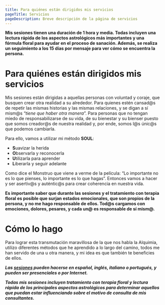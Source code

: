 ```yaml
---
title: Para quiénes están dirigidos mis servicios
pageTitle: Servicios
pageDescription: Breve descripción de la página de servicios
---
```


**Mis sesiones tienen una duración de 1 hora y media. Todas incluyen una lectura rápida de los aspectos astrológicos más importantes y una fórmula floral para ayudar en el proceso de sanación. Además, se realiza un seguimiento a los 15 días por mensaje para ver cómo se encuentra la persona.**

# Para quiénes están dirigidos mis servicios

Mis sesiones están dirigidas a aquellas personas con voluntad y coraje, que busquen crear otra realidad a su alrededor. Para quienes estén cansad@s de repetir las mismas historias y las mismas relaciones, y se digan a sí mism@s “*tiene que haber otra manera*”. Para personas que no tengan miedo de responsabilizarse de su vida, de su bienestar y su bienser puesto que somos creador@s de nuestra realidad y, por ende, somos l@s únic@s que podemos cambiarla.


Para ello, vamos a utilizar mi método **SOUL**:

- **S**uavizar la herida
- **O**bservarla y reconocerla
- **U**tilizarla para aprender
- **L**iberarla y seguir adelante

Como dice el Monstruo que viene a verme de la película: “Lo importante no es lo que pienses, lo importante es lo que hagas”. Entonces vamos a hacer y ser asertiv@s y auténtic@s para crear coherencia en nuestra vida.

**Es importante saber que durante las sesiones y el tratamiento con terapia floral es posible que surjan estados emocionales, que son propios de la persona, y no me hago responsable de ellos. Tod@s cargamos con emociones, dolores, pesares, y cada un@ es responsable de sí mism@.**


# Cómo lo hago


Para lograr esta transmutación maravillosa de la que nos habla la Alquimia, utilizo diferentes métodos que he aprendido a lo largo del camino, todos me han servido de una u otra manera, y mi idea es que también te beneficies de ellos. 

***Las [sesiones](/contacto) pueden hacerse en español, inglés, italiano o portugués, y pueden ser presenciales o por Internet.***

***Todas mis sesiones incluyen tratamiento con terapia floral y lectura rápida de los principales aspectos astrológicos para determinar aquellos que puedan estar influenciando sobre el motivo de consulta de mis consultantes.***
